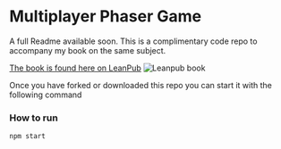 # Multiplayer Phaser Game

A full Readme available soon. 
This is a complimentary code repo to accompany my book on the same subject.

[The book is found here on LeanPub](https://leanpub.com/buildmultiplayergame)
![Leanpub book](https://s3.amazonaws.com/titlepages.leanpub.com/buildmultiplayergame/hero?1495139084)

Once you have forked or downloaded this repo you can start it with the following command

### How to run
```bash
npm start
```

